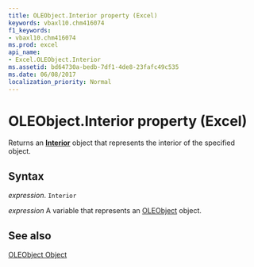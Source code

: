 ```yaml
---
title: OLEObject.Interior property (Excel)
keywords: vbaxl10.chm416074
f1_keywords:
- vbaxl10.chm416074
ms.prod: excel
api_name:
- Excel.OLEObject.Interior
ms.assetid: bd64730a-bedb-7df1-4de8-23fafc49c535
ms.date: 06/08/2017
localization_priority: Normal
---
```



# OLEObject.Interior property (Excel)

Returns an  **[Interior](Excel.Interior(object).md)** object that represents the interior of the specified object.


## Syntax

_expression_. `Interior`

_expression_ A variable that represents an [OLEObject](Excel.OLEObject.md) object.


## See also


[OLEObject Object](Excel.OLEObject.md)

